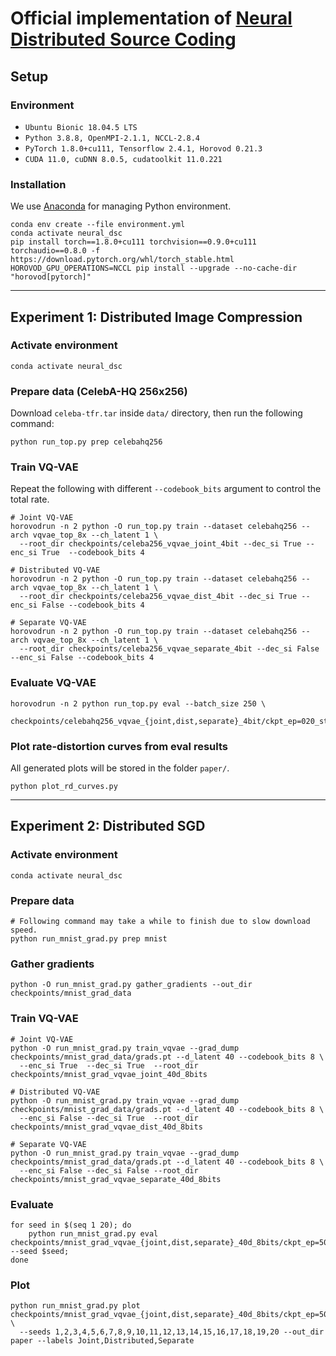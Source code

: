 # Official implementation of [Neural Distributed Source Coding](https://arxiv.org/abs/2106.02797)

## Setup
### Environment
* `Ubuntu Bionic 18.04.5 LTS`
* `Python 3.8.8, OpenMPI-2.1.1, NCCL-2.8.4`
* `PyTorch 1.8.0+cu111, Tensorflow 2.4.1, Horovod 0.21.3`
* `CUDA 11.0, cuDNN 8.0.5, cudatoolkit 11.0.221`

### Installation
We use [Anaconda](https://www.anaconda.com/products/individual) for managing Python environment.
```shell
conda env create --file environment.yml
conda activate neural_dsc
pip install torch==1.8.0+cu111 torchvision==0.9.0+cu111 torchaudio==0.8.0 -f https://download.pytorch.org/whl/torch_stable.html
HOROVOD_GPU_OPERATIONS=NCCL pip install --upgrade --no-cache-dir "horovod[pytorch]"
```

----

## Experiment 1: Distributed Image Compression

### Activate environment
```shell
conda activate neural_dsc
```

### Prepare data (CelebA-HQ 256x256)
Download `celeba-tfr.tar` inside `data/` directory, then run the following command:
```shell
python run_top.py prep celebahq256
```

### Train VQ-VAE
Repeat the following with different `--codebook_bits` argument to control the total rate.
```shell
# Joint VQ-VAE
horovodrun -n 2 python -O run_top.py train --dataset celebahq256 --arch vqvae_top_8x --ch_latent 1 \
  --root_dir checkpoints/celeba256_vqvae_joint_4bit --dec_si True --enc_si True  --codebook_bits 4

# Distributed VQ-VAE
horovodrun -n 2 python -O run_top.py train --dataset celebahq256 --arch vqvae_top_8x --ch_latent 1 \
  --root_dir checkpoints/celeba256_vqvae_dist_4bit --dec_si True --enc_si False --codebook_bits 4

# Separate VQ-VAE
horovodrun -n 2 python -O run_top.py train --dataset celebahq256 --arch vqvae_top_8x --ch_latent 1 \
  --root_dir checkpoints/celeba256_vqvae_separate_4bit --dec_si False --enc_si False --codebook_bits 4
```

### Evaluate VQ-VAE
```shell
horovodrun -n 2 python run_top.py eval --batch_size 250 \
  checkpoints/celebahq256_vqvae_{joint,dist,separate}_4bit/ckpt_ep=020_step=0016880.pt
```

### Plot rate-distortion curves from eval results
All generated plots will be stored in the folder `paper/`.
```shell
python plot_rd_curves.py
```

----

## Experiment 2: Distributed SGD

### Activate environment
```shell
conda activate neural_dsc
```

### Prepare data
```shell
# Following command may take a while to finish due to slow download speed.
python run_mnist_grad.py prep mnist
```

### Gather gradients
```shell
python -O run_mnist_grad.py gather_gradients --out_dir checkpoints/mnist_grad_data
```

### Train VQ-VAE
```shell
# Joint VQ-VAE
python -O run_mnist_grad.py train_vqvae --grad_dump checkpoints/mnist_grad_data/grads.pt --d_latent 40 --codebook_bits 8 \
  --enc_si True  --dec_si True  --root_dir checkpoints/mnist_grad_vqvae_joint_40d_8bits

# Distributed VQ-VAE
python -O run_mnist_grad.py train_vqvae --grad_dump checkpoints/mnist_grad_data/grads.pt --d_latent 40 --codebook_bits 8 \
  --enc_si False --dec_si True  --root_dir checkpoints/mnist_grad_vqvae_dist_40d_8bits

# Separate VQ-VAE
python -O run_mnist_grad.py train_vqvae --grad_dump checkpoints/mnist_grad_data/grads.pt --d_latent 40 --codebook_bits 8 \
  --enc_si False --dec_si False --root_dir checkpoints/mnist_grad_vqvae_separate_40d_8bits
```

### Evaluate
```shell
for seed in $(seq 1 20); do
    python run_mnist_grad.py eval checkpoints/mnist_grad_vqvae_{joint,dist,separate}_40d_8bits/ckpt_ep=500_step=0391000.pt --seed $seed;
done
```

### Plot
```shell
python run_mnist_grad.py plot checkpoints/mnist_grad_vqvae_{joint,dist,separate}_40d_8bits/ckpt_ep=500_step=0391000.pt \
  --seeds 1,2,3,4,5,6,7,8,9,10,11,12,13,14,15,16,17,18,19,20 --out_dir paper --labels Joint,Distributed,Separate

```
